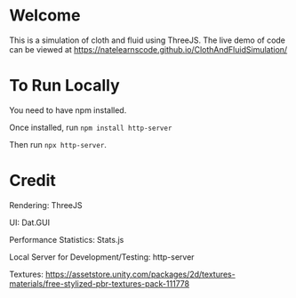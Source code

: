 # Welcome
This is a simulation of cloth and fluid using ThreeJS. The live demo of code can be viewed at https://natelearnscode.github.io/ClothAndFluidSimulation/

# To Run Locally
You need to have npm installed. 

Once installed, run  `npm install http-server`

Then run `npx http-server`.

# Credit
Rendering: ThreeJS

UI: Dat.GUI

Performance Statistics: Stats.js

Local Server for Development/Testing: http-server

Textures: https://assetstore.unity.com/packages/2d/textures-materials/free-stylized-pbr-textures-pack-111778